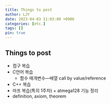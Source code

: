```yaml
---
title: Things to post
author: LJY
date: 2023-04-03 11:03:00 +0900
categories: [etc.]
tags: []
pin: true
---
```



## Things to post
* 컴구 복습
* C언어 복습
    - 함수 매개변수―배열 call by value/reference
* C++ 복습
* 마프 복습(특히 1주차) + atmega128 기능 정리
* definition, axiom, theorem